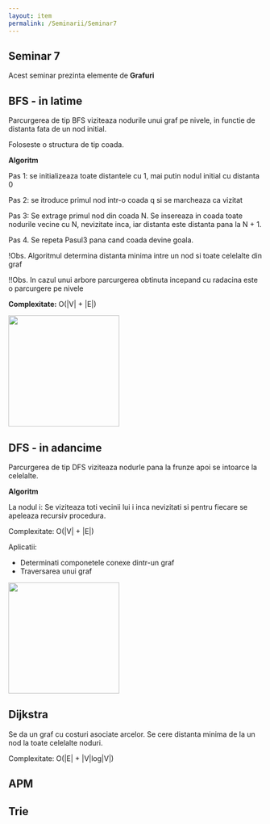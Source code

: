 ```yaml
---
layout: item
permalink: /Seminarii/Seminar7
---
```


## Seminar 7

Acest seminar prezinta elemente de **Grafuri**

## BFS - in latime

Parcurgerea de tip BFS viziteaza nodurile unui graf pe nivele, in functie de distanta fata de un nod initial.

Foloseste o structura de tip coada.

**Algoritm**

Pas 1: se initializeaza toate distantele cu 1, mai putin nodul initial cu distanta 0

Pas 2: se itroduce primul nod intr-o coada q si se marcheaza ca vizitat

Pas 3: Se extrage primul nod din coada N. Se insereaza in coada toate nodurile vecine cu N, nevizitate inca, iar distanta este distanta pana la N + 1.

Pas 4. Se repeta Pasul3 pana cand coada devine goala.

!Obs. Algoritmul determina distanta minima intre un nod si toate celelalte din graf

!!Obs. In cazul unui arbore parcurgerea obtinuta incepand cu radacina este o parcurgere pe nivele

**Complexitate:** O(|V| + |E|)

<img src="/ASD/images/bfs.jpg"  height="220">


## DFS - in adancime

Parcurgerea de tip DFS viziteaza nodurle pana la frunze apoi se intoarce la celelalte.

**Algoritm** 

La nodul i: Se viziteaza toti vecinii lui i inca nevizitati si pentru fiecare se apeleaza recursiv procedura.

Complexitate: O(|V| + |E|)

Aplicatii:

- Determinati componetele conexe dintr-un graf
- Traversarea unui graf


<img src="/ASD/images/dfs.jpg"  height="220">


## Dijkstra

Se da un graf cu costuri asociate arcelor. Se cere distanta minima de la un nod la toate celelalte noduri.

Complexitate: O(|E| + |V|log|V|)

## APM

## Trie


